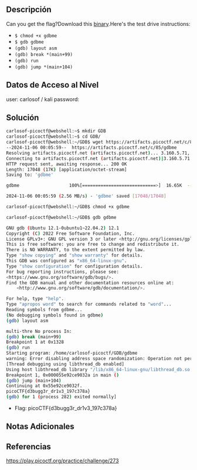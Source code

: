 ## Descripción 
Can you get the flag?Download this [binary](https://artifacts.picoctf.net/c/85/gdbme).Here's the test drive instructions:

- `$ chmod +x gdbme`
- `$ gdb gdbme`
- `(gdb) layout asm`
- `(gdb) break *(main+99)`
- `(gdb) run`
- `(gdb) jump *(main+104)`

## Datos de Acceso al Nivel
user: carlosof / kali
password:

## Solución
```bash
carlosof-picoctf@webshell:~$ mkdir GDB
carlosof-picoctf@webshell:~$ cd GDB/
carlosof-picoctf@webshell:~/GDB$ wget https://artifacts.picoctf.net/c/85/gdbme
--2024-11-06 00:05:59--  https://artifacts.picoctf.net/c/85/gdbme
Resolving artifacts.picoctf.net (artifacts.picoctf.net)... 3.160.5.71, 3.160.5.42, 3.160.5.93, ...
Connecting to artifacts.picoctf.net (artifacts.picoctf.net)|3.160.5.71|:443... connected.
HTTP request sent, awaiting response... 200 OK
Length: 17048 (17K) [application/octet-stream]
Saving to: 'gdbme'

gdbme                   100%[============================>]  16.65K  --.-KB/s    in 0.006s  

2024-11-06 00:05:59 (2.56 MB/s) - 'gdbme' saved [17048/17048]

carlosof-picoctf@webshell:~/GDB$ chmod +x gdbme

carlosof-picoctf@webshell:~/GDB$ gdb gdbme

GNU gdb (Ubuntu 12.1-0ubuntu1~22.04.2) 12.1
Copyright (C) 2022 Free Software Foundation, Inc.
License GPLv3+: GNU GPL version 3 or later <http://gnu.org/licenses/gpl.html>
This is free software: you are free to change and redistribute it.
There is NO WARRANTY, to the extent permitted by law.
Type "show copying" and "show warranty" for details.
This GDB was configured as "x86_64-linux-gnu".
Type "show configuration" for configuration details.
For bug reporting instructions, please see:
<https://www.gnu.org/software/gdb/bugs/>.
Find the GDB manual and other documentation resources online at:
    <http://www.gnu.org/software/gdb/documentation/>.

For help, type "help".
Type "apropos word" to search for commands related to "word"...
Reading symbols from gdbme...
(No debugging symbols found in gdbme)
(gdb) layout asm

```


```bash
multi-thre No process In:
(gdb) break (main+99)
Breakpoint 1 at 0x1328
(gdb) run
Starting program: /home/carlosof-picoctf/GDB/gdbme
warning: Error disabling address space randomization: Operation not permitted
[Thread debugging using libthread_db enabled]
Using host libthread_db library "/lib/x86_64-linux-gnu/libthread_db.so.1".
Breakpoint 1, 0x000055e92ce9032a in main ()
(gdb) jump (main+104)
Continuing at 0x55e92ce9032f.
picoCTF{d3bugg3r_dr1v3_197c378a}
(gdb) for 1 (process 282) exited normally]
```

- Flag: picoCTF{d3bugg3r_dr1v3_197c378a}
## Notas Adicionales

## Referencias 
https://play.picoctf.org/practice/challenge/273